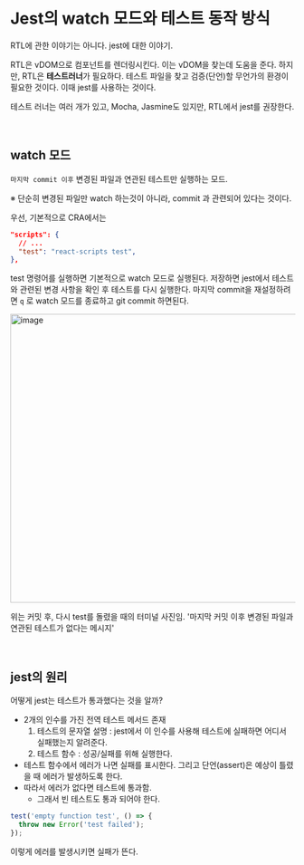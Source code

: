 # Jest의 watch 모드와 테스트 동작 방식

RTL에 관한 이야기는 아니다. jest에 대한 이야기.

RTL은 vDOM으로 컴포넌트를 렌더링시킨다. 이는 vDOM을 찾는데 도움을 준다. 하지만, RTL은 **테스트러너**가 필요하다. 테스트 파일을 찾고 검증(단언)할 무언가의 환경이 필요한 것이다. 이때 jest를 사용하는 것이다. 

테스트 러너는 여러 개가 있고, Mocha, Jasmine도 있지만, RTL에서 jest를 권장한다.

<br/>

## watch 모드

`마지막 commit 이후` 변경된 파일과 연관된 테스트만 실행하는 모드.

※ 단순히 변경된 파일만 watch 하는것이 아니라, commit 과 관련되어 있다는 것이다.

우선, 기본적으로 CRA에서는 

```json
"scripts": {
  // ...
  "test": "react-scripts test",
},
```

test 명령어를 실행하면 기본적으로 watch 모드로 실행된다. 저장하면 jest에서 테스트와 관련된 변경 사항을 확인 후 테스트를 다시 실행한다. 마지막 commit을 재설정하려면 `q` 로 watch 모드를 종료하고 git commit 하면된다.

<img width="510" alt="image" src="https://github.com/pozafly/TIL/assets/59427983/782d4736-25ea-4820-bb8e-8c1e5561893a">

위는 커밋 후, 다시 test를 돌렸을 때의 터미널 사진임. '마지막 커밋 이후 변경된 파일과 연관된 테스트가 없다는 메시지'

<br/>

## jest의 원리

어떻게 jest는 테스트가 통과했다는 것을 알까?

- 2개의 인수를 가진 전역 테스트 메서드 존재
  1. 테스트의 문자열 설명 : jest에서 이 인수를 사용해 테스트에 실패하면 어디서 실패했는지 알려준다.
  2. 테스트 함수 : 성공/실패를 위해 실행한다.
- 테스트 함수에서 에러가 나면 실패를 표시한다. 그리고 단언(assert)은 예상이 틀렸을 때 에러가 발생하도록 한다.
- 따라서 에러가 없다면 테스트에 통과함.
  - 그래서 빈 테스트도 통과 되어야 한다.

```javascript
test('empty function test', () => {
  throw new Error('test failed');
});
```

이렇게 에러를 발생시키면 실패가 뜬다.

